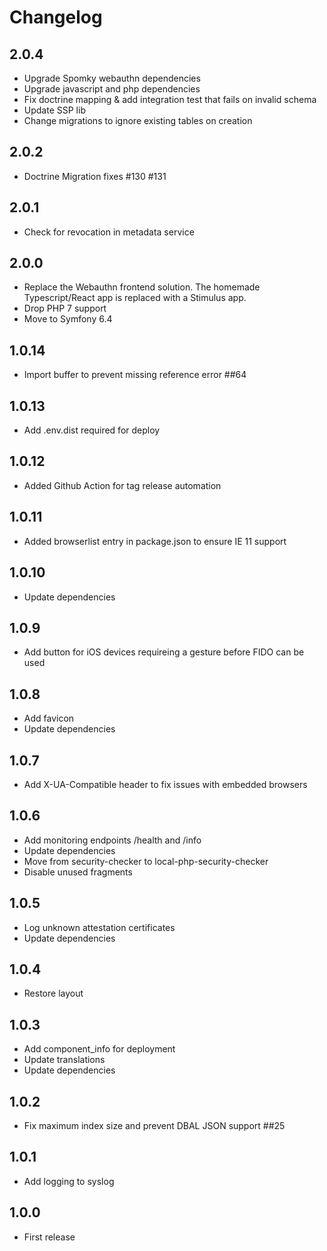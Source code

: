 # Changelog

## 2.0.4
- Upgrade Spomky webauthn dependencies
- Upgrade javascript and php dependencies
- Fix doctrine mapping & add integration test that fails on invalid schema
- Update SSP lib
- Change migrations to ignore existing tables on creation

## 2.0.2

- Doctrine Migration fixes #130 #131

## 2.0.1

- Check for revocation in metadata service

## 2.0.0

- Replace the Webauthn frontend solution. The homemade Typescript/React app is replaced with a Stimulus app.
- Drop PHP 7 support
- Move to Symfony 6.4

## 1.0.14

-  Import buffer to prevent missing reference error ##64

## 1.0.13

- Add .env.dist required for deploy

## 1.0.12

- Added Github Action for tag release automation

## 1.0.11

- Added browserlist entry in package.json to ensure IE 11 support

## 1.0.10

- Update dependencies

## 1.0.9

- Add button for iOS devices requireing a gesture before FIDO can be used

## 1.0.8

- Add favicon
- Update dependencies

## 1.0.7

- Add X-UA-Compatible header to fix issues with embedded browsers

## 1.0.6

- Add monitoring endpoints /health and /info
- Update dependencies
- Move from security-checker to local-php-security-checker
- Disable unused fragments 
 
## 1.0.5

- Log unknown attestation certificates
- Update dependencies
 
## 1.0.4

- Restore layout

## 1.0.3

- Add component_info for deployment
- Update translations
- Update dependencies

## 1.0.2

- Fix maximum index size and prevent DBAL JSON support ##25

## 1.0.1
- Add logging to syslog

## 1.0.0
 
- First release
